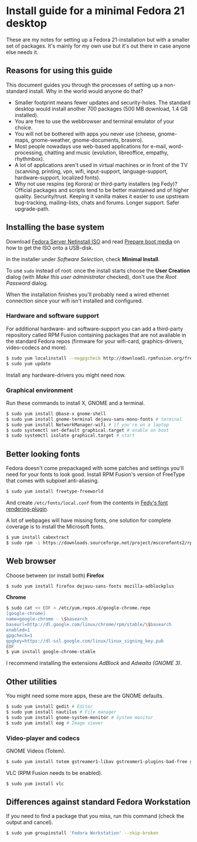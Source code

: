 # Install guide for a minimal Fedora 21 desktop

These are my notes for setting up a Fedora 21-installation but with a smaller set of packages. It's mainly for my own use but it's out there in case anyone else needs it.

## Reasons for using this guide

This document guides you through the processes of setting up a non-standard install. Why in the world would anyone do that?

- Smaller footprint means fewer updates and security-holes. The standard desktop would install another 700 packages (500 MB download, 1.4 GB installed).
- You are free to use the webbrowser and terminal emulator of your choice.
- You will not be bothered with apps you never use (cheese, gnome-maps, gnome-weather, gnome-documents, brasero).
- Most people nowadays use web-based applications for e-mail, word-processing, chatting and music (evolution, libreoffice, empathy, rhythmbox).
- A lot of applications aren't used in virtual machines or in front of the TV (scanning, printing, vpn, wifi, input-support, language-support, hardware-support, localized fonts).
- Why not use respins (eg Korora) or third-party installers (eg Fedy)? Official packages and scripts tend to be better maintained and of higher quality. Security/trust. Keeping it vanilla makes it easier to use upstream bug-tracking, mailing-lists, chats and forums. Longer support. Safer upgrade-path.

## Installing the base system

Download [Fedora Server Netinstall ISO](https://getfedora.org/en/server/download/) and read [Prepare boot media](http://docs.fedoraproject.org/en-US/Fedora/21/html/Installation_Guide/sect-preparing-boot-media.html) on how to get the ISO onto a USB-disk.

In the installer under *Software Selection*, check **Minimal Install**.

To use `sudo` instead of root: once the install starts choose the **User Creation** dialog (with *Make this user administrator* checked), don't use the *Root Password* dialog.

When the installation finishes you'll probably need a wired ethernet connection since your wifi isn't installed and configured.

### Hardware and software support

For additional hardware- and software-support you can add a third-party repository called RPM Fusion containing packages that are not available in the standard Fedora repos (firmware for your wifi-card, graphics-drivers, video-codecs and more).

```sh
$ sudo yum localinstall --nogpgcheck http://download1.rpmfusion.org/free/fedora/rpmfusion-free-release-$(rpm -E %fedora).noarch.rpm http://download1.rpmfusion.org/nonfree/fedora/rpmfusion-nonfree-release-$(rpm -E %fedora).noarch.rpm
$ sudo yum update
```

Install any hardware-drivers you might need now.

### Graphical environment

Run these commands to install X, GNOME and a terminal.

```sh
$ sudo yum install @base-x gnome-shell
$ sudo yum install gnome-terminal dejavu-sans-mono-fonts # terminal
$ sudo yum install NetworkManager-wifi # if you're on a laptop
$ sudo systemctl set-default graphical.target # enable on boot
$ sudo systemctl isolate graphical.target # start
```

## Better looking fonts

Fedora doesn't come prepackaged with some patches and settings you'll need for your fonts to look good. Install RPM Fusion's version of FreeType that comes with subpixel anti-aliasing.

```sh
$ sudo yum install freetype-freeworld
```

And create `/etc/fonts/local.conf` from the contents in [Fedy's font rendering-plugin](https://github.com/satya164/fedy/blob/master/plugins/util/font_rendering.sh).

A lot of webpages will have missing fonts, one solution for complete coverage is to install the Microsoft fonts.

```sh
$ yum install cabextract
$ sudo rpm -i https://downloads.sourceforge.net/project/mscorefonts2/rpms/msttcore-fonts-installer-2.6-1.noarch.rpm
```

## Web browser

Choose between (or install both) **Firefox**

```sh
$ sudo yum install firefox dejavu-sans-fonts mozilla-adblockplus
```

**Chrome**

```sh
$ sudo cat << EOF > /etc/yum.repos.d/google-chrome.repo
[google-chrome]
name=google-chrome - \$basearch
baseurl=http://dl.google.com/linux/chrome/rpm/stable/\$basearch
enabled=1
gpgcheck=1
gpgkey=https://dl-ssl.google.com/linux/linux_signing_key.pub
EOF
$ yum install google-chrome-stable
```

I recommend installing the extensions *AdBlock* and *Adwaita (GNOME 3)*.

## Other utilities

You might need some more apps, these are the GNOME defaults.

```sh
$ sudo yum install gedit # Editor
$ sudo yum install nautilus # File manager
$ sudo yum install gnome-system-monitor # System monitor
$ sudo yum install eog # Image viewer
```

### Video-player and codecs

GNOME Videos (Totem).

```sh
$ sudo yum install totem gstreamer1-libav gstreamer1-plugins-bad-free gstreamer1-plugins-bad-freeworld gstreamer1-plugins-good gstreamer1-plugins-ugly gstreamer1-vaapi
```

VLC (RPM Fusion needs to be enabled).

```sh
$ sudo yum install vlc
```

## Differences against standard Fedora Workstation

If you need to find a package that you miss, run this command (check the output and cancel).

```sh
$ sudo yum groupinstall 'Fedora Workstation' --skip-broken
```
